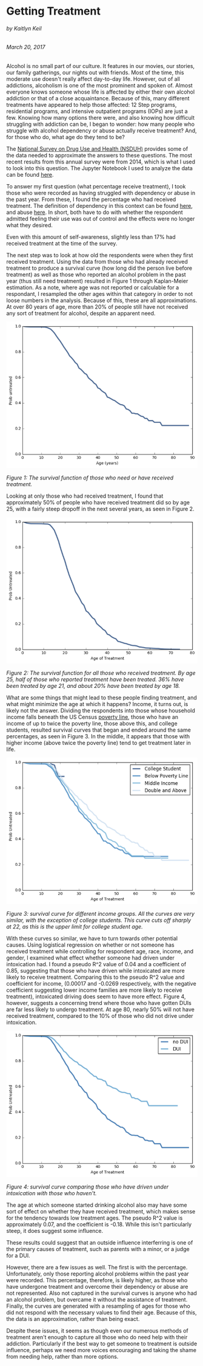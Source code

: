 # Getting Treatment
###### by Kaitlyn Keil

###### March 20, 2017

Alcohol is no small part of our culture. It features in our movies, our stories, our family gatherings, our nights out with friends. Most of the time, this moderate use doesn't really affect day-to-day life. However, out of all addictions, alcoholism is one of the most prominent and spoken of. Almost everyone knows someone whose life is affected by either their own alcohol addiction or that of a close acquaintance. Because of this, many different treatments have appeared to help those affected: 12 Step programs, residential programs, and intensive outpatient programs (IOPs) are just a few. Knowing how many options there were, and also knowing how difficult struggling with addiction can be, I began to wonder: how many people who struggle with alcohol dependency or abuse actually receive treatment? And, for those who do, what age do they tend to be?

The [National Survey on Drug Use and Health (NSDUH)](http://www.icpsr.umich.edu/icpsrweb/ICPSR/series/64) provides some of the data needed to approximate the answers to these questions. The most recent results from this annual survey were from 2014, which is what I used to look into this question. The Jupyter Notebook I used to analyze the data can be found [here](https://github.com/KaitlynKeil/ThinkStats2/blob/master/code/report2.ipynb).

To answer my first question (what percentage receive treatment), I took those who were recorded as having struggled with dependency or abuse in the past year. From these, I found the percentage who had received treatment. The definition of dependency in this context can be found [here](http://www.icpsr.umich.edu/icpsrweb/ICPSR/ssvd/studies/36361/datasets/0001/variables/DEPNDALC?q=DEPNDALC), and abuse [here](http://www.icpsr.umich.edu/icpsrweb/ICPSR/ssvd/studies/36361/datasets/0001/variables/ABUSEALC?q=ABUSEALC). In short, both have to do with whether the respondent admitted feeling their use was out of control and the effects were no longer what they desired.

Even with this amount of self-awareness, slightly less than 17% had received treatment at the time of the survey.

The next step was to look at how old the respondents were when they first received treatment. Using the data from those who had already received treatment to produce a survival curve (how long did the person live before treatment) as well as those who reported an alcohol problem in the past year (thus still need treatment) resulted in Figure 1 through Kaplan-Meier estimation. As a note, where age was not reported or calculable for a respondant, I resampled the other ages within that category in order to not loose numbers in the analysis. Because of this, these are all approximations. At over 80 years of age, more than 20% of people still have not received any sort of treatment for alcohol, despite an apparent need.

![Treatment SF](https://github.com/KaitlynKeil/ThinkStats2/blob/master/code/reports/treatmentSF.png)

*Figure 1: The survival function of those who need or have received treatment.*

Looking at only those who had received treatment, I found that approximately 50% of people who have received treatment did so by age 25, with a fairly steep dropoff in the next several years, as seen in Figure 2.

![Full SF Function](https://github.com/KaitlynKeil/ThinkStats2/blob/master/code/reports/fullAgeTXsf.png)

*Figure 2: The survival function for all those who received treatment. By age 25, half of those who reported treatment have been treated. 36% have been treated by age 21, and about 20% have been treated by age 18.*

What are some things that might lead to these people finding treatment, and what might minimize the age at which it happens? Income, it turns out, is likely not the answer. Dividing the respondents into those whose household income falls beneath the US Census [poverty line](http://www.irp.wisc.edu/faqs/faq1.htm), those who have an income of up to twice the poverty line, those above this, and college students, resulted survival curves that began and ended around the same percentages, as seen in Figure 3. In the middle, it appears that those with higher income (above twice the poverty line) tend to get treatment later in life.

![Divided Survival Curve](https://github.com/KaitlynKeil/ThinkStats2/blob/master/code/reports/treatmentDividedSF.png)

*Figure 3: survival curve for different income groups. All the curves are very similar, with the exception of college students. This curve cuts off sharply at 22, as this is the upper limit for college student age.*

With these curves so similar, we have to turn towards other potential causes. Using logistical regression on whether or not someone has received treatment while controlling for respondent age, race, income, and gender, I examined what effect whether someone had driven under intoxication had. I found a pseudo R^2 value of 0.04 and a coefficient of 0.85, suggesting that those who have driven while intoxicated are more likely to receive treatment. Comparing this to the pseudo R^2 value and coefficient for income, (0.00017 and -0.0269 respectively, with the negative coefficient suggesting lower income families are more likely to receive treatment), intoxicated driving does seem to have more effect. Figure 4, however, suggests a concerning trend where those who have gotten DUIs are far less likely to undergo treatment. At age 80, nearly 50% will not have received treatment, compared to the 10% of those who did not drive under intoxication.

![DUI Survival Curve](https://github.com/KaitlynKeil/ThinkStats2/blob/master/code/reports/treatmentDUI_SF.png)

*Figure 4: survival curve comparing those who have driven under intoxication with those who haven't.*

The age at which someone started drinking alcohol also may have some sort of effect on whether they have received treatment, which makes sense for the tendency towards low treatment ages. The pseudo R^2 value is approximately 0.07, and the coefficient is -0.18. While this isn't particularly steep, it does suggest some influence.

These results could suggest that an outside influence interferring is one of the primary causes of treatment, such as parents with a minor, or a judge for a DUI.

However, there are a few issues as well. The first is with the percentage. Unfortunately, only those reporting alcohol problems within the past year were recorded. This percentage, therefore, is likely higher, as those who have undergone treatment and overcome their dependency or abuse are not represented. Also not captured in the survival curves is anyone who had an alcohol problem, but overcame it without the assistance of treatment. Finally, the curves are generated with a resampling of ages for those who did not respond with the necessary values to find their age. Because of this, the data is an approximation, rather than being exact.

Despite these issues, it seems as though even our numerous methods of treatment aren't enough to capture all those who do need help with their addiction. Particularly if the best way to get someone to treatment is outside influence, perhaps we need more voices encouraging and taking the shame from needing help, rather than more options.
